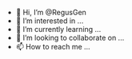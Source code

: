 - 👋 Hi, I’m @RegusGen
- 👀 I’m interested in ...
- 🌱 I’m currently learning ...
- 💞️ I’m looking to collaborate on ...
- 📫 How to reach me ...

<!---
RegusGen/RegusGen is a ✨ special ✨ repository because its `README.md` (this file) appears on your GitHub profile.
You can click the Preview link to take a look at your changes.
--->

